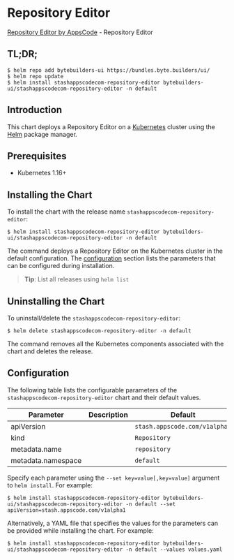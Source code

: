 # Repository Editor

[Repository Editor by AppsCode](https://byte.builders) - Repository Editor

## TL;DR;

```console
$ helm repo add bytebuilders-ui https://bundles.byte.builders/ui/
$ helm repo update
$ helm install stashappscodecom-repository-editor bytebuilders-ui/stashappscodecom-repository-editor -n default
```

## Introduction

This chart deploys a Repository Editor on a [Kubernetes](http://kubernetes.io) cluster using the [Helm](https://helm.sh) package manager.

## Prerequisites

- Kubernetes 1.16+

## Installing the Chart

To install the chart with the release name `stashappscodecom-repository-editor`:

```console
$ helm install stashappscodecom-repository-editor bytebuilders-ui/stashappscodecom-repository-editor -n default
```

The command deploys a Repository Editor on the Kubernetes cluster in the default configuration. The [configuration](#configuration) section lists the parameters that can be configured during installation.

> **Tip**: List all releases using `helm list`

## Uninstalling the Chart

To uninstall/delete the `stashappscodecom-repository-editor`:

```console
$ helm delete stashappscodecom-repository-editor -n default
```

The command removes all the Kubernetes components associated with the chart and deletes the release.

## Configuration

The following table lists the configurable parameters of the `stashappscodecom-repository-editor` chart and their default values.

|     Parameter      | Description |                 Default                  |
|--------------------|-------------|------------------------------------------|
| apiVersion         |             | <code>stash.appscode.com/v1alpha1</code> |
| kind               |             | <code>Repository</code>                  |
| metadata.name      |             | <code>repository</code>                  |
| metadata.namespace |             | <code>default</code>                     |


Specify each parameter using the `--set key=value[,key=value]` argument to `helm install`. For example:

```console
$ helm install stashappscodecom-repository-editor bytebuilders-ui/stashappscodecom-repository-editor -n default --set apiVersion=stash.appscode.com/v1alpha1
```

Alternatively, a YAML file that specifies the values for the parameters can be provided while
installing the chart. For example:

```console
$ helm install stashappscodecom-repository-editor bytebuilders-ui/stashappscodecom-repository-editor -n default --values values.yaml
```
